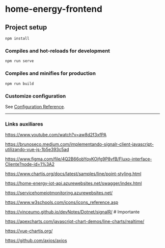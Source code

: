 # home-energy-frontend

## Project setup
```
npm install
```

### Compiles and hot-reloads for development
```
npm run serve
```

### Compiles and minifies for production
```
npm run build
```

### Customize configuration
See [Configuration Reference](https://cli.vuejs.org/config/).

<hr/>

### Links auxiliares

https://www.youtube.com/watch?v=aw8d2f3xfPA

https://brunoseco.medium.com/implementando-signalr-client-javascript-utilizando-vue-js-1b5e393c5ad

https://www.figma.com/file/4Q2B66obYqyKOjfg9P8vfB/Fluxo-interface-Cliente?node-id=1%3A2

https://www.chartjs.org/docs/latest/samples/line/point-styling.html

https://home-energy-iot-api.azurewebsites.net/swagger/index.html

https://servicehomeiotmonitoring.azurewebsites.net/

https://www.w3schools.com/icons/icons_reference.asp

https://vinceumo.github.io/devNotes/Dotnet/signalR/  # Importante

https://apexcharts.com/javascript-chart-demos/line-charts/realtime/

https://vue-chartjs.org/

https://github.com/axios/axios